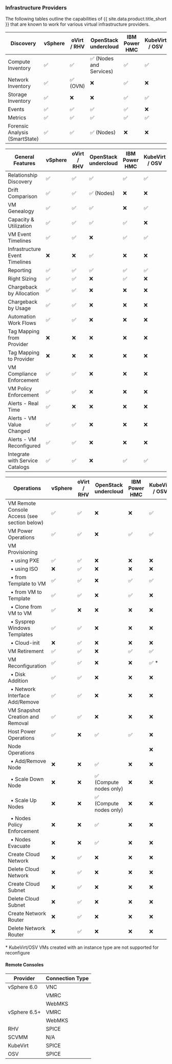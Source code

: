 ### Infrastructure Providers

 The following tables outline the capabilities of {{ site.data.product.title_short }} that are known to work for various virtual infrastructure providers.

| Discovery                                                    | vSphere | oVirt / RHV | OpenStack undercloud    | IBM Power HMC | KubeVirt / OSV | Nutanix |
| ------------------------------------------------------------ | ------- | ----------- | ----------------------- | ------------- | -------------- | ------- |
| Compute Inventory                                            | ✅      | ✅          | ✅ (Nodes and Services) | ✅            | ✅             | ✅     |
| Network Inventory                                            | ✅      | ✅ (OVN)    | ❌                      | ✅            | ❌             | ❌     |
| Storage Inventory                                            | ✅      | ❌          | ❌                      | ✅            | ✅             | ✅     |
| Events                                                       | ✅      | ✅          | ✅                      | ✅            | ❌             | ❌     |
| Metrics                                                      | ✅      | ✅          | ✅                      | ✅            | ✅             | ❌     |
| Forensic Analysis (SmartState)                               | ✅      | ✅          | ✅ (Nodes)              | ❌            | ❌             | ❌     |

| General Features                                             | vSphere | oVirt / RHV | OpenStack undercloud | IBM Power HMC | KubeVirt / OSV | Nutanix |
| ------------------------------------------------------------ | ------- | ----------- | -------------------- | ------------- | -------------- | ------- |
| Relationship Discovery                                       | ✅      | ✅          | ✅                   | ✅            | ✅             | ✅      |
| Drift Comparison                                             | ✅      | ✅          | ✅ (Nodes)           | ❌            | ❌             | ❌      |
| VM Genealogy                                                 | ✅      | ✅          | ✅                   | ❌            | ✅             | ❌      |
| Capacity & Utilization                                       | ✅      | ✅          | ✅                   | ✅            | ❌             | ❌      |
| VM Event Timelines                                           | ✅      | ✅          | ❌                   | ✅            | ✅             | ❌      |
| Infrastructure Event Timelines                               | ❌      | ❌          | ✅                   | ❌            | ❌             | ❌      |
| Reporting                                                    | ✅      | ✅          | ✅                   | ✅            | ✅             | ✅      |
| Right Sizing                                                 | ✅      | ✅          | ❌                   | ✅            | ❌             | ❌      |
| Chargeback by Allocation                                     | ✅      | ✅          | ❌                   | ❌            | ❌             | ❌      |
| Chargeback by Usage                                          | ✅      | ✅          | ❌                   | ❌            | ❌             | ❌      |
| Automation Work Flows                                        | ✅      | ✅          | ❌                   | ❌            | ❌             | ❌      |
| Tag Mapping from Provider                                    | ❌      | ❌          | ❌                   | ❌            | ❌             | ❌      |
| Tag Mapping to Provider                                      | ❌      | ❌          | ❌                   | ❌            | ❌             | ❌      |
| VM Compliance Enforcement                                    | ✅      | ✅          | ❌                   | ❌            | ❌             | ❌      |
| VM Policy Enforcement                                        | ✅      | ✅          | ❌                   | ❌            | ❌             | ❌      |
| Alerts - Real Time                                           | ✅      | ❌          | ❌                   | ❌            | ❌             | ❌      |
| Alerts - VM Value Changed                                    | ✅      | ✅          | ❌                   | ❌            | ❌             | ❌      |
| Alerts - VM Reconfigured                                     | ✅      | ✅          | ❌                   | ❌            | ❌             | ❌      |
| Integrate with Service Catalogs                              | ✅      | ✅          | ❌                   | ✅            | ✅             | ❌      |

| Operations                                                   | vSphere | oVirt / RHV | OpenStack undercloud    | IBM Power HMC | KubeVirt / OSV | Nutanix |
| ------------------------------------------------------------ | ------- | ----------- | ----------------------- | --------------| -------------- | ------- |
| VM Remote Console Access (see section below)                 | ✅      | ✅          | ❌                      | ❌            | ✅             | ❌      |
| VM Power Operations                                          | ✅      | ✅          | ❌                      | ✅            | ✅             | ✅      |
| VM Provisioning                                              |         |             |                         |               |                |         |
|   &nbsp;&nbsp;&bull; using PXE                               | ✅      | ✅          | ❌                      | ❌            | ❌             | ❌      |
|   &nbsp;&nbsp;&bull; using ISO                               | ❌      | ✅          | ❌                      | ❌            | ❌             | ❌      |
|   &nbsp;&nbsp;&bull; from Template to VM                     | ✅      | ✅          | ❌                      | ✅            | ✅             | ❌      |
|   &nbsp;&nbsp;&bull; from VM to Template                     | ✅      | ✅          | ❌                      | ✅            | ❌             | ❌      |
|   &nbsp;&nbsp;&bull; Clone from VM to VM                     | ✅      | ❌          | ❌                      | ❌            | ❌             | ❌      |
|   &nbsp;&nbsp;&bull; Sysprep Windows Templates               | ✅      | ✅          | ❌                      | ❌            | ❌             | ❌      |
|   &nbsp;&nbsp;&bull; Cloud-init                              | ❌      | ✅          | ❌                      | ❌            | ❌             | ❌      |
| VM Retirement                                                | ✅      | ✅          | ❌                      | ✅            | ✅             | ✅      |
| VM Reconfiguration                                           | ✅      | ✅          | ❌                      | ❌            | ✅ *           | ❌      |
|   &nbsp;&nbsp;&bull; Disk Addition                           | ✅      | ✅          | ❌                      | ❌            | ❌             | ❌      |
|   &nbsp;&nbsp;&bull; Network Interface Add/Remove            | ✅      | ✅          | ❌                      | ❌            | ❌             | ❌      |
| VM Snapshot Creation and Removal                             | ✅      | ✅          | ❌                      | ❌            | ❌             | ❌      |
| Host Power Operations                                        | ✅      | ❌          | ✅                      | ✅            | ❌             | ❌      |
| Node Operations                                              |         |             |                         |               | ❌             | ❌      |
|   &nbsp;&nbsp;&bull; Add/Remove Node                         | ❌      | ❌          | ✅                      | ❌            | ❌             | ❌      |
|   &nbsp;&nbsp;&bull; Scale Down Node                         | ❌      | ❌          | ✅ (Compute nodes only) | ❌            | ❌             | ❌      |
|   &nbsp;&nbsp;&bull; Scale Up Nodes                          | ❌      | ❌          | ✅ (Compute nodes only) | ❌            | ❌             | ❌      |
|   &nbsp;&nbsp;&bull; Nodes Policy Enforcement                | ❌      | ❌          | ✅                      | ❌            | ❌             | ❌      |
|   &nbsp;&nbsp;&bull; Nodes Evacuate                          | ❌      | ❌          | ✅                      | ❌            | ❌             | ❌      |
| Create Cloud Network                                         | ❌      | ✅          | ❌                      | ❌            | ❌             | ❌      |
| Delete Cloud Network                                         | ❌      | ✅          | ❌                      | ❌            | ❌             | ❌      |
| Create Cloud Subnet                                          | ❌      | ✅          | ❌                      | ❌            | ❌             | ❌      |
| Delete Cloud Subnet                                          | ❌      | ✅          | ❌                      | ❌            | ❌             | ❌      |
| Create Network Router                                        | ❌      | ✅          | ❌                      | ❌            | ❌             | ❌      |
| Delete Network Router                                        | ❌      | ✅          | ❌                      | ❌            | ❌             | ❌      |

\* KubeVirt/OSV VMs created with an instance type are not supported for reconfigure

#### Remote Consoles

| Provider     | Connection Type |
| ------------ | --------------- |
| vSphere 6.0  | VNC             |
|              | VMRC            |
|              | WebMKS          |
| vSphere 6.5+ | VMRC            |
|              | WebMKS          |
| RHV          | SPICE           |
| SCVMM        | N/A             |
| KubeVirt     | SPICE           |
| OSV          | SPICE           |
